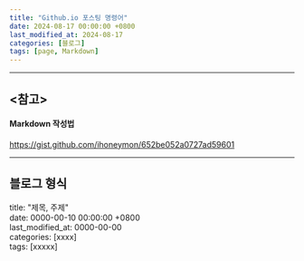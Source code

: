 ```yaml
---
title: "Github.io 포스팅 명령어"
date: 2024-08-17 00:00:00 +0800
last_modified_at: 2024-08-17
categories: [블로그]
tags: [page, Markdown] 
---
```


---
## <참고>

#### Markdown 작성법   
https://gist.github.com/ihoneymon/652be052a0727ad59601

---
## 블로그 형식

title: "제목, 주제"  
date: 0000-00-10 00:00:00 +0800  
last_modified_at: 0000-00-00  
categories: [xxxx]  
tags: [xxxxx]
